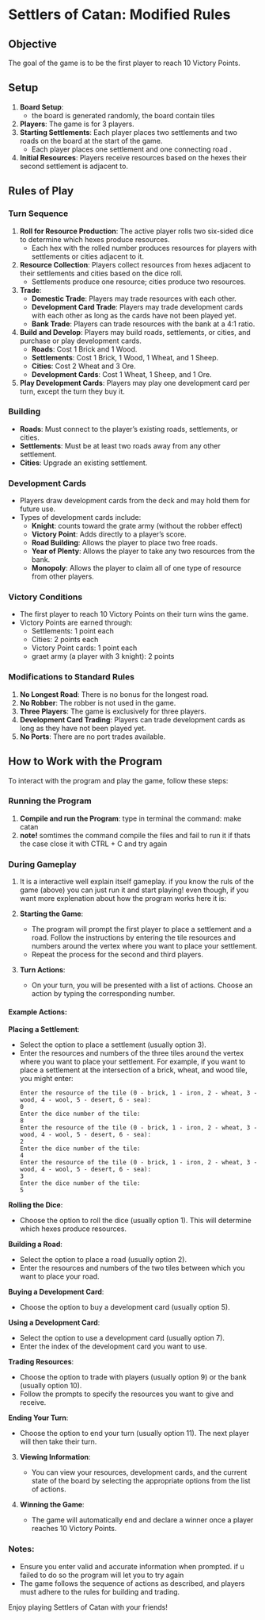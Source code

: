 # Settlers of Catan: Modified Rules

## Objective
The goal of the game is to be the first player to reach 10 Victory Points.

## Setup
1. **Board Setup**: 
   - the board is generated randomly, the board contain tiles 
2. **Players**: The game is for 3 players.
3. **Starting Settlements**: Each player places two settlements and two roads on the board at the start of the game.
   - Each player places one settlement and one connecting road .
4. **Initial Resources**: Players receive resources based on the hexes their second settlement is adjacent to.

## Rules of Play

### Turn Sequence
1. **Roll for Resource Production**: The active player rolls two six-sided dice to determine which hexes produce resources.
   - Each hex with the rolled number produces resources for players with settlements or cities adjacent to it.
2. **Resource Collection**: Players collect resources from hexes adjacent to their settlements and cities based on the dice roll.
   - Settlements produce one resource; cities produce two resources.
3. **Trade**:
   - **Domestic Trade**: Players may trade resources with each other.
   - **Development Card Trade**: Players may trade development cards with each other as long as the cards have not been played yet.
   - **Bank Trade**: Players can trade resources with the bank at a 4:1 ratio.
4. **Build and Develop**: Players may build roads, settlements, or cities, and purchase or play development cards.
   - **Roads**: Cost 1 Brick and 1 Wood.
   - **Settlements**: Cost 1 Brick, 1 Wood, 1 Wheat, and 1 Sheep.
   - **Cities**: Cost 2 Wheat and 3 Ore.
   - **Development Cards**: Cost 1 Wheat, 1 Sheep, and 1 Ore.
5. **Play Development Cards**: Players may play one development card per turn, except the turn they buy it.

### Building
- **Roads**: Must connect to the player’s existing roads, settlements, or cities.
- **Settlements**: Must be at least two roads away from any other settlement.
- **Cities**: Upgrade an existing settlement.

### Development Cards
- Players draw development cards from the deck and may hold them for future use.
- Types of development cards include:
  - **Knight**: counts toward the grate army (without the robber effect)
  - **Victory Point**: Adds directly to a player’s score.
  - **Road Building**: Allows the player to place two free roads.
  - **Year of Plenty**: Allows the player to take any two resources from the bank.
  - **Monopoly**: Allows the player to claim all of one type of resource from other players.

### Victory Conditions
- The first player to reach 10 Victory Points on their turn wins the game.
- Victory Points are earned through:
  - Settlements: 1 point each
  - Cities: 2 points each
  - Victory Point cards: 1 point each
  - graet army (a player with 3 knight): 2 points

### Modifications to Standard Rules
1. **No Longest Road**: There is no bonus for the longest road.
2. **No Robber**: The robber is not used in the game.
3. **Three Players**: The game is exclusively for three players.
4. **Development Card Trading**: Players can trade development cards as long as they have not been played yet.
5. **No Ports**: There are no port trades available.

## How to Work with the Program

To interact with the program and play the game, follow these steps:

### Running the Program
1. **Compile and run the Program**: type in terminal the command: make catan
2. **note!** somtimes the command compile the files and fail to run it if thats the case close it with CTRL + C and try again

### During Gameplay

1. It is a interactive well explain itself gameplay. if you know the ruls of the game (above) you can just run it and start playing!
   even though, if you want more explenation about how the program works here it is: 

2. **Starting the Game**:
   - The program will prompt the first player to place a settlement and a road. Follow the instructions by entering the tile resources and numbers around the vertex where you want to place your settlement.
   - Repeat the process for the second and third players.

3. **Turn Actions**:
   - On your turn, you will be presented with a list of actions. Choose an action by typing the corresponding number.

#### Example Actions:

**Placing a Settlement**:
   - Select the option to place a settlement (usually option 3).
   - Enter the resources and numbers of the three tiles around the vertex where you want to place your settlement. For example, if you want to place a settlement at the intersection of a brick, wheat, and wood tile, you might enter:
     ```
     Enter the resource of the tile (0 - brick, 1 - iron, 2 - wheat, 3 - wood, 4 - wool, 5 - desert, 6 - sea):
     0
     Enter the dice number of the tile: 
     8
     Enter the resource of the tile (0 - brick, 1 - iron, 2 - wheat, 3 - wood, 4 - wool, 5 - desert, 6 - sea):
     2
     Enter the dice number of the tile: 
     4
     Enter the resource of the tile (0 - brick, 1 - iron, 2 - wheat, 3 - wood, 4 - wool, 5 - desert, 6 - sea):
     3
     Enter the dice number of the tile: 
     5
     ```

**Rolling the Dice**:
   - Choose the option to roll the dice (usually option 1). This will determine which hexes produce resources.

**Building a Road**:
   - Select the option to place a road (usually option 2).
   - Enter the resources and numbers of the two tiles between which you want to place your road.

**Buying a Development Card**:
   - Choose the option to buy a development card (usually option 5).

**Using a Development Card**:
   - Select the option to use a development card (usually option 7).
   - Enter the index of the development card you want to use.

**Trading Resources**:
   - Choose the option to trade with players (usually option 9) or the bank (usually option 10).
   - Follow the prompts to specify the resources you want to give and receive.

**Ending Your Turn**:
   - Choose the option to end your turn (usually option 11). The next player will then take their turn.

3. **Viewing Information**:
   - You can view your resources, development cards, and the current state of the board by selecting the appropriate options from the list of actions.

4. **Winning the Game**:
   - The game will automatically end and declare a winner once a player reaches 10 Victory Points.

### Notes:
- Ensure you enter valid and accurate information when prompted. if u failed to do so the program will let you to try again
- The game follows the sequence of actions as described, and players must adhere to the rules for building and trading.

Enjoy playing Settlers of Catan with your friends!

